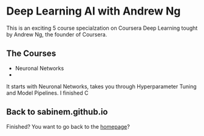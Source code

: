 # Deep Learning AI with Andrew Ng

This is an exciting 5 course specialzation on Coursera Deep Learning tought by Andrew Ng, the founder of Coursera. 

## The Courses
- Neuronal Networks
- 
It starts with Neuronal Networks, takes you through Hyperparameter Tuning and Model Pipelines. I finished C


## Back to sabinem.github.io
Finished? You want to go back to the [homepage](index.md)?
